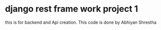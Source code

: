 # django rest frame work project 1

 this is for backend and Api creation. This code is done by Abhiyan Shrestha

